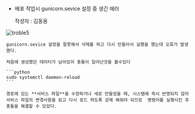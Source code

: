- 배포 작업시 gunicorn.sevice 설정 중 생긴 에러
    
    작성자 : 김동용
    
![troble5](https://github.com/user-attachments/assets/b291040d-99d9-4ef9-98df-65eda937b15e)
    
    gunicorn.sevice 설정을 잘못해서 삭제를 하고 다시 만들어서 실행을 했는데 오류가 발생했다.
    
    처음에 생성했던 데이터가 남아있어 충돌이 일어난것을 볼수있다
    
    ```python
    sudo systemctl daemon-reload
    ```
    
    경로에 있는 **서비스 파일**을 수정하거나 새로 만들었을 때, 시스템에 즉시 반영되지 않아 서비스 파일의 변경사항을 읽고 다시 로드 하도록 강제 해줘야 되므로  명령어를 실행시킨 후 충돌을 해결할 수 있었다.
    
